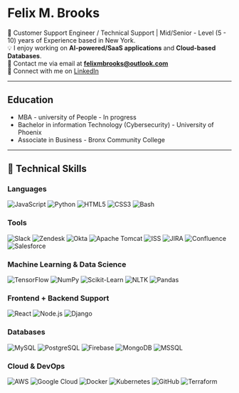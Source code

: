 # Felix M. Brooks

🚀 Customer Support Engineer / Technical Support | Mid/Senior - Level (5 - 10) years of Experience based in New York.  
💡 I enjoy working on **AI-powered/SaaS applications** and **Cloud-based Databases**.    
📧 Contact me via email at **felixmbrooks@outlook.com**  
🔗 Connect with me on [LinkedIn](https://www.linkedin.com/in/felixbrooks/)

---
## Education
- MBA - university of People - In progress
- Bachelor in information Technology (Cybersecurity) - University of Phoenix
- Associate in Business - Bronx Community College
---

## 🚀 Technical Skills

### Languages
![JavaScript](https://img.shields.io/badge/-JavaScript-F7DF1E?style=flat&logo=javascript&logoColor=black)
![Python](https://img.shields.io/badge/-Python-3776AB?style=flat&logo=python&logoColor=white)
![HTML5](https://img.shields.io/badge/-HTML5-E34F26?style=flat&logo=html5&logoColor=white)
![CSS3](https://img.shields.io/badge/-CSS3-1572B6?style=flat&logo=css3&logoColor=white)
![Bash](https://img.shields.io/badge/-Bash-4EAA25?style=flat&logo=gnu-bash&logoColor=white)

### Tools
![Slack](https://img.shields.io/badge/-Slack-4A154B?style=flat&logo=slack&logoColor=white)
![Zendesk](https://img.shields.io/badge/-Zendesk-03363D?style=flat&logo=zendesk&logoColor=white)
![Okta](https://img.shields.io/badge/-Okta-007DC1?style=flat&logo=okta&logoColor=white)
![Apache Tomcat](https://img.shields.io/badge/-Apache%20Tomcat-F8DC75?style=flat&logo=apache-tomcat&logoColor=black)
![ISS](https://img.shields.io/badge/-ISS-005288?style=flat&logo=iss&logoColor=white)
![JIRA](https://img.shields.io/badge/-JIRA-0052CC?style=flat&logo=jira&logoColor=white)
![Confluence](https://img.shields.io/badge/-Confluence-172B4D?style=flat&logo=confluence&logoColor=white)
![Salesforce](https://img.shields.io/badge/-Salesforce-00A1E0?style=flat&logo=salesforce&logoColor=white)

### Machine Learning & Data Science
![TensorFlow](https://img.shields.io/badge/-TensorFlow-FF6F00?style=flat&logo=tensorflow&logoColor=white)
![NumPy](https://img.shields.io/badge/-NumPy-013243?style=flat&logo=numpy&logoColor=white)
![Scikit-Learn](https://img.shields.io/badge/-Scikit%20Learn-F7931E?style=flat&logo=scikit-learn&logoColor=black)
![NLTK](https://img.shields.io/badge/-NLTK-76B900?style=flat&logo=python&logoColor=white)
![Pandas](https://img.shields.io/badge/-Pandas-150458?style=flat&logo=pandas&logoColor=white)


### Frontend + Backend Support
![React](https://img.shields.io/badge/-React-61DAFB?style=flat&logo=react&logoColor=black)
![Node.js](https://img.shields.io/badge/-Node.js-339933?style=flat&logo=node.js&logoColor=white)
![Django](https://img.shields.io/badge/-Django-092E20?style=flat&logo=django&logoColor=white)


### Databases
![MySQL](https://img.shields.io/badge/-MySQL-4479A1?style=flat&logo=mysql&logoColor=white)
![PostgreSQL](https://img.shields.io/badge/-PostgreSQL-336791?style=flat&logo=postgresql&logoColor=white)
![Firebase](https://img.shields.io/badge/-Firebase-FFCA28?style=flat&logo=firebase&logoColor=black)
![MongoDB](https://img.shields.io/badge/-MongoDB-47A248?style=flat&logo=mongodb&logoColor=white)
![MSSQL](https://img.shields.io/badge/-Microsoft%20SQL%20Server-CC2927?style=flat&logo=microsoft-sql-server&logoColor=white)

### Cloud & DevOps
![AWS](https://img.shields.io/badge/-AWS-232F3E?style=flat&logo=amazon-aws&logoColor=white)
![Google Cloud](https://img.shields.io/badge/-Google%20Cloud-4285F4?style=flat&logo=google-cloud&logoColor=white)
![Docker](https://img.shields.io/badge/-Docker-2496ED?style=flat&logo=docker&logoColor=white)
![Kubernetes](https://img.shields.io/badge/-Kubernetes-326CE5?style=flat&logo=kubernetes&logoColor=white)
![GitHub](https://img.shields.io/badge/-GitHub-181717?style=flat&logo=github&logoColor=white)
![Terraform](https://img.shields.io/badge/-Terraform-623CE4?style=flat&logo=terraform&logoColor=white)
